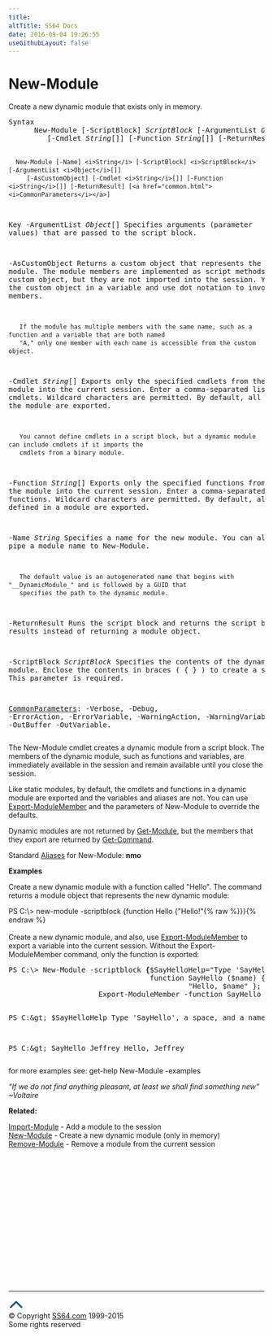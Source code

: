 ```yaml
---
title:
altTitle: SS64 Docs
date: 2016-09-04 19:26:55
useGithubLayout: false
---
```

<!-- #BeginLibraryItem "/Library/head_ps.lbi" --><!-- #EndLibraryItem --><h1>New-Module</h1> 
<p>Create a new dynamic module that exists only in memory.</p>
<pre>Syntax
      New-Module [-ScriptBlock] <i>ScriptBlock</i> [-ArgumentList <i>Object</i>[]] [-AsCustomObject]
         [-Cmdlet <i>String</i>[]] [-Function <i>String</i>[]] [-ReturnResult] [<a href="common.html"><i>CommonParameters</i></a>]

      New-Module [-Name] <i>String</i> [-ScriptBlock] <i>ScriptBlock</i> [-ArgumentList <i>Object</i>[]]
         [-AsCustomObject] [-Cmdlet <i>String</i>[]] [-Function <i>String</i>[]] [-ReturnResult] [<a href="common.html"><i>CommonParameters</i></a>]

Key
   -ArgumentList <i>Object</i>[]
       Specifies arguments (parameter values) that are passed to the script block.

   -AsCustomObject
       Returns a custom object that represents the dynamic module. The module members are implemented as script 
       methods of the custom object, but they are not imported into the session. You can save the custom object in a 
       variable and use dot notation to invoke the members.

       If the module has multiple members with the same name, such as a function and a variable that are both named 
       "A," only one member with each name is accessible from the custom object.

   -Cmdlet <i>String</i>[]
       Exports only the specified cmdlets from the module into the current session. Enter a comma-separated list of 
       cmdlets. Wildcard characters are permitted. By default, all cmdlets in the module are exported.

       You cannot define cmdlets in a script block, but a dynamic module can include cmdlets if it imports the 
       cmdlets from a binary module.

   -Function <i>String</i>[]
       Exports only the specified functions from the module into the current session. Enter a comma-separated list of 
       functions. Wildcard characters are permitted. By default, all functions defined in a module are exported.
        
   -Name <i>String</i>
       Specifies a name for the new module. You can also pipe a module name to New-Module.

       The default value is an autogenerated name that begins with "__DynamicModule_" and is followed by a GUID that 
       specifies the path to the dynamic module.

   -ReturnResult
       Runs the script block and returns the script block results instead of returning a module object.

   -ScriptBlock <i>ScriptBlock</i>
       Specifies the contents of the dynamic module. Enclose the contents in braces ( { } ) to create a script block. 
       This parameter is required.

   <a href="common.html">CommonParameters</a>:
       -Verbose, -Debug, -ErrorAction, -ErrorVariable, -WarningAction, -WarningVariable,
       -OutBuffer -OutVariable.</pre>
<p>The New-Module cmdlet creates a dynamic module from a script block. The members of the dynamic module, such as functions and variables, are immediately available in the session and remain available until you close the session.</p>
<p>Like static modules, by default, the cmdlets and functions in a dynamic module are exported and the variables and aliases are not. You can use <a href="export-modulemember.html">Export-ModuleMember</a> and the parameters of New-Module to override the defaults.</p>
<p>Dynamic modules are not returned by <a href="get-module.html">Get-Module</a>, but the members that they export are returned by  <a href="get-command.html">Get-Command</a>.</p>
<p>Standard <a href="get-alias.html">Aliases</a> for New-Module:<span class="code"> <b>nmo</b></span></p>
<p><b>Examples</b></p>
<p>Create a new dynamic module with a function called "Hello". The command returns a module object that represents the new dynamic module:</p>
<p><span class="code">PS C:\&gt; new-module -scriptblock {function Hello {"Hello!"{% raw %}}}{% endraw %}</span><br>
<br>
Create a new dynamic module, and also, use <a href="export-modulemember.html">Export-ModuleMember</a> to export a variable into the current session. Without the Export-ModuleMember command, only the function is exported:</p>
<pre>PS C:\&gt; New-Module -scriptblock <b>{</b>$SayHelloHelp="Type 'SayHello', a space, and a name.";
                                 function SayHello ($name) { 
                                          "Hello, $name" };
                     Export-ModuleMember -function SayHello -Variable SayHelloHelp<b> }</b>

PS C:\&gt; $SayHelloHelp
 Type 'SayHello', a space, and a name.

PS C:\&gt; SayHello Jeffrey
 Hello, Jeffrey</pre>
<p> for more examples see: get-help New-Module -examples</p>
<p class="quote"><i>“If we do not find anything pleasant, at least we shall find something new” ~</i><i>Voltaire</i></p>
<p><b>Related:</b></p>
<p><a href="import-module.html">Import-Module</a> - Add a module to the session <br>
<a href="new-module.html">New-Module</a> - Create a new dynamic module (only in memory) <br>
<a href="remove-module.html">Remove-Module</a> - Remove a module from the current session</p><!-- #BeginLibraryItem "/Library/foot_ps.lbi" --><p>
<!-- PowerShell300 -->
<ins class="adsbygoogle" style="display:inline-block;width:300px;height:250px" data-ad-client="ca-pub-6140977852749469" data-ad-slot="6253539900"></ins>
<script>
(adsbygoogle = window.adsbygoogle || []).push({});
</script></p>
<hr>
<div id="bl" class="footer"><a href="new-module.html#"><img src="../images/top.png" width="30" height="22" alt="Back to the Top"></a></div>
<div id="br" class="footer, tagline">© Copyright <a href="http://ss64.com/">SS64.com</a> 1999-2015<br>
Some rights reserved</div><!-- #EndLibraryItem -->

